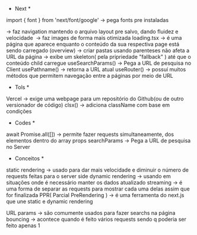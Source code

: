 * Next *


import { font } from 'next/font/google' -> pega fonts pre instaladas 
<Link/> -> faz navigation mantendo o arquivo layout pre salvo, dando fluidez e velocidade
<Image/> -> faz images de forma mais otimizada 
loading.tsx -> é uma página que aparece enquanto o conteúdo da sua respectiva page está sendo carregado 
(overview) -> criar pastas usando parenteses não afeta a URL da página 
<Suspense> -> exibe um skeleton( pela pripriedade "fallback" ) até que o conteúdo child carregue
useSearchParams() -> Pega a URL de pesquisa no Client
usePathname() -> retorna a URL atual
useRouter() -> possuí muitos métodos que permitem navegação entre a páginas por meio de URL


* Tols *

Vercel -> exige uma webpage para um repositório do Github(ou de outro versionador de código)
clsx() -> adiciona className com base em condições


* Codes *

await Promise.all([]) -> permite fazer requests simultaneamente, dos elementos dentro do array
props searchParams ->  Pega a URL de pesquisa no Server


* Conceitos *

static rendering -> usado para dar mais velocidade e diminuir o número de requests feitas para o server side 
dynamic rendering -> usando em situações onde é necessário manter os dados atualizado
streaming -> é uma forma de separar as requests para mostrar cada uma delas assim que for finalizada
PPR( Parcial PreRendering ) -> é uma ferramenta do next.js que une static e dynamic rendering

URL params -> são comumente usados para fazer searchs na página
bouncing -> acontece quando é feito vários requests sendo q poderia ser feito apenas 1  